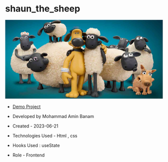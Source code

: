 
# shaun_the_sheep

![viewfinal](assets/img/1200x600_-shaun_the_sheep.jpg)

- [Demo Project](https://pouria-farahani-developer.github.io/Accordion-Menu-By-React/)

- Developed by Mohammad Amin Banam

- Created - 2023-06-21

- Technologies Used - Html , css

- Hooks Used : useState 

- Role - Frontend
